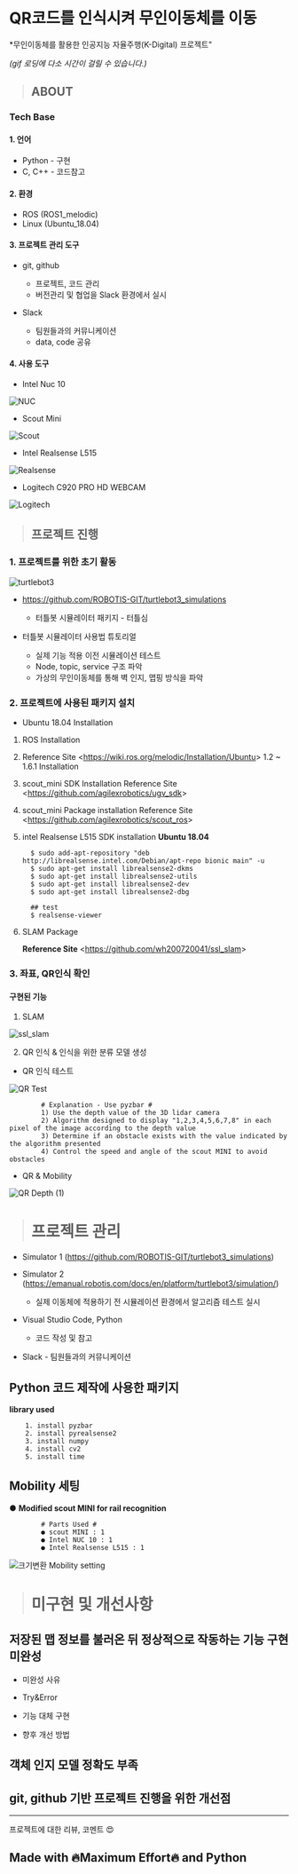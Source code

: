 # QR코드를 인식시켜 무인이동체를 이동
*무인이동체를 활용한 인공지능 자율주행(K-Digital) 프로젝트"

*(gif 로딩에 다소 시간이 걸릴 수 있습니다.)*

>## ABOUT


### Tech Base


#### 1. 언어
* Python - 구현
* C, C++ - 코드참고

#### 2. 환경
* ROS (ROS1_melodic)
* Linux (Ubuntu_18.04)


#### 3. 프로젝트 관리 도구
* git, github
  * 프로젝트, 코드 관리
  * 버전관리 및 협업을 Slack 환경에서 실시
    
* Slack
  * 팀원들과의 커뮤니케이션
  * data, code 공유


#### 4. 사용 도구
* Intel Nuc 10


![NUC](https://user-images.githubusercontent.com/114387230/212526634-fa9e2662-7e2d-4cd7-8fd6-a6d708ddae4b.jpg)


* Scout Mini


![Scout](https://user-images.githubusercontent.com/114387230/212526637-13bc967a-cadf-4e52-9ddd-6d33388eeff4.png)


* Intel Realsense L515


![Realsense](https://user-images.githubusercontent.com/114387230/212526639-5fc386f1-2b85-421b-ad3c-71f8048e7313.png)


* Logitech C920 PRO HD WEBCAM


![Logitech](https://user-images.githubusercontent.com/114387230/212528217-af000c9f-60c0-41c4-af03-ea1465ad1979.png)


>## 프로젝트 진행


### 1. 프로젝트를 위한 초기 활동
![turtlebot3](https://user-images.githubusercontent.com/114387230/212233522-a1134c47-a621-4170-8344-1892976cc32d.gif)

* https://github.com/ROBOTIS-GIT/turtlebot3_simulations
  * 터틀봇 시뮬레이터 패키지 - 터틀심
  
* 터틀봇 시뮬레이터 사용법 튜토리얼
    * 실제 기능 적용 이전 시뮬레이션 테스트
    * Node, topic, service 구조 파악
    * 가상의 무인이동체를 통해 벽 인지, 맵핑 방식을 파악


### 2. 프로젝트에 사용된 패키지 설치
* Ubuntu 18.04 Installation

1. ROS Installation
2. Reference Site 
<<https://wiki.ros.org/melodic/Installation/Ubuntu>> 1.2 ~ 1.6.1 Installation

3. scout_mini SDK Installation
Reference Site 
<<https://github.com/agilexrobotics/ugv_sdk>>

4. scout_mini Package installation
Reference Site
<<https://github.com/agilexrobotics/scout_ros>>

5. intel Realsense L515 SDK installation 
     **Ubuntu 18.04**
         
         $ sudo add-apt-repository "deb http://librealsense.intel.com/Debian/apt-repo bionic main" -u
         $ sudo apt-get install librealsense2-dkms
         $ sudo apt-get install librealsense2-utils
         $ sudo apt-get install librealsense2-dev
         $ sudo apt-get install librealsense2-dbg
         
         ## test
         $ realsense-viewer

6. SLAM Package

     **Reference Site**
        <<https://github.com/wh200720041/ssl_slam>>
        
        
### 3. 좌표, QR인식 확인
  #### 구현된 기능
  
  1. SLAM


  ![ssl_slam](https://user-images.githubusercontent.com/114387230/212218035-0ad2c0ae-703e-44c8-815f-914bdd07ff20.gif)
  
  
  
  2. QR 인식 & 인식을 위한 분류 모델 생성



  * QR 인식 테스트


  ![QR Test](https://user-images.githubusercontent.com/114387230/212525835-f2900dcd-9cab-41ae-8cab-58ddfa539769.gif)
  
            # Explanation - Use pyzbar #
            1) Use the depth value of the 3D lidar camera
            2) Algorithm designed to display "1,2,3,4,5,6,7,8" in each pixel of the image according to the depth value
            3) Determine if an obstacle exists with the value indicated by the algorithm presented
            4) Control the speed and angle of the scout MINI to avoid obstacles
            
  
  * QR & Mobility


  
  ![QR Depth (1)](https://user-images.githubusercontent.com/114387230/212526322-944bd03c-8781-4733-9a94-5832b912331e.gif)






># 프로젝트 관리
* Simulator 1 (https://github.com/ROBOTIS-GIT/turtlebot3_simulations)
* Simulator 2 (https://emanual.robotis.com/docs/en/platform/turtlebot3/simulation/)
  * 실제 이동체에 적용하기 전 시뮬레이션 환경에서 알고리즘 테스트 실시
  
* Visual Studio Code, Python
  * 코드 작성 및 참고
  
* Slack - 팀원들과의 커뮤니케이션




## Python 코드 제작에 사용한 패키지

**library used**

        1. install pyzbar
        2. install pyrealsense2
        3. install numpy
        4. install cv2
        5. install time


## Mobility 세팅
● **Modified scout MINI for rail recognition**


            # Parts Used #
            ● scout MINI : 1
            ● Intel NUC 10 : 1
            ● Intel Realsense L515 : 1


![크기변환 Mobility setting](https://user-images.githubusercontent.com/114387230/212528063-eb3ad31e-fed4-4627-8ba3-b61ea4e22f63.png)



># 미구현 및 개선사항

## 저장된 맵 정보를 불러온 뒤 정상적으로 작동하는 기능 구현 미완성
  * 미완성 사유

  * Try&Error

  * 기능 대체 구현

  * 향후 개선 방법





## 객체 인지 모델 정확도 부족




## git, github 기반 프로젝트 진행을 위한 개선점







----------
프로젝트에 대한 리뷰, 코멘트 :heart_eyes:

Made with :fire:Maximum Effort:fire: and Python
----------
